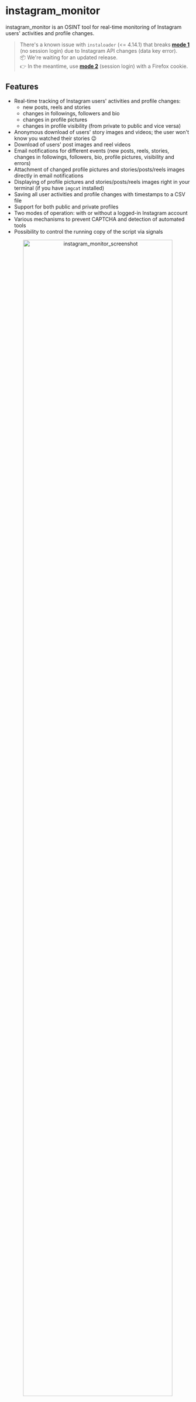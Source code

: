 # instagram_monitor

instagram_monitor is an OSINT tool for real-time monitoring of Instagram users' activities and profile changes.

> There's a known issue with `instaloader` (<= 4.14.1) that breaks **[mode 1](#mode-1-without-logged-in-instagram-account-no-session-login)** (no session login) due to Instagram API changes (data key error).  
> 📦 We're waiting for an updated release.  
> 👉 In the meantime, use **[mode 2](#option-3-session-login-using-firefox-cookies-recommended)** (session login) with a Firefox cookie.

## Features

- Real-time tracking of Instagram users' activities and profile changes:
  - new posts, reels and stories
  - changes in followings, followers and bio
  - changes in profile pictures
  - changes in profile visibility (from private to public and vice versa)
- Anonymous download of users' story images and videos; the user won't know you watched their stories 😉
- Download of users' post images and reel videos
- Email notifications for different events (new posts, reels, stories, changes in followings, followers, bio, profile pictures, visibility and errors)
- Attachment of changed profile pictures and stories/posts/reels images directly in email notifications
- Displaying of profile pictures and stories/posts/reels images right in your terminal (if you have `imgcat` installed)
- Saving all user activities and profile changes with timestamps to a CSV file
- Support for both public and private profiles
- Two modes of operation: with or without a logged-in Instagram account
- Various mechanisms to prevent CAPTCHA and detection of automated tools
- Possibility to control the running copy of the script via signals

<p align="center">
   <img src="./assets/instagram_monitor.png" alt="instagram_monitor_screenshot" width="90%"/>
</p>

## Table of Contents

1. [Requirements](#requirements)
2. [Installation](#installation)
   * [Install from PyPI](#install-from-pypi)
   * [Manual Installation](#manual-installation)
3. [Quick Start](#quick-start)
4. [Configuration](#configuration)
   * [Configuration File](#configuration-file)
   * [Mode 1: Without Logged-In Instagram Account (No Session Login)](#mode-1-without-logged-in-instagram-account-no-session-login)
   * [Mode 2: With Logged-In Instagram Account (Session Login)](#mode-2-with-logged-in-instagram-account-session-login)
   * [Time Zone](#time-zone)
   * [SMTP Settings](#smtp-settings)
   * [Storing Secrets](#storing-secrets)
5. [Usage](#usage)
   * [Monitoring Mode](#monitoring-mode)
   * [Email Notifications](#email-notifications)
   * [CSV Export](#csv-export)
   * [Detection of Changed Profile Pictures](#detection-of-changed-profile-pictures)
   * [Displaying Images in Your Terminal](#displaying-images-in-your-terminal)
   * [Check Intervals](#check-intervals)
   * [Signal Controls (macOS/Linux/Unix)](#signal-controls-macoslinuxunix)
   * [Coloring Log Output with GRC](#coloring-log-output-with-grc)
6. [Limitations](#limitations)
7. [Change Log](#change-log)
8. [License](#license)

## Requirements

* Python 3.9 or higher
* Libraries: [instaloader](https://github.com/instaloader/instaloader), `requests`, `python-dateutil`, `pytz`, `tzlocal`, `python-dotenv`

Tested on:

* **macOS**: Ventura, Sonoma, Sequoia
* **Linux**: Raspberry Pi OS (Bullseye, Bookworm), Ubuntu 24, Rocky Linux 8.x/9.x, Kali Linux 2024/2025
* **Windows**: 10, 11

It should work on other versions of macOS, Linux, Unix and Windows as well.

## Installation

### Install from PyPI

```sh
pip install instagram_monitor
```

### Manual Installation

Download the *[instagram_monitor.py](instagram_monitor.py)* file to the desired location.

Install dependencies via pip:

```sh
pip install instaloader requests python-dateutil pytz tzlocal python-dotenv
```

Alternatively, from the downloaded *[requirements.txt](requirements.txt)*:

```sh
pip install -r requirements.txt
```

## Quick Start

- Track the `target_insta_user` in [mode 1](#mode-1-without-logged-in-instagram-account-no-session-login) (no session login):

```sh
instagram_monitor <target_insta_user>
```

Or if you installed [manually](#manual-installation):

```sh
python3 instagram_monitor.py <target_insta_user>
```

- Track the `target_insta_user` in [mode 2](#option-3-session-login-using-firefox-cookies-recommended) (with session login via Firefox web browser):

```sh
# log in to the Instagram account (your_insta_user) via Firefox web browser
instagram_monitor --import-firefox-session
instagram_monitor -u <your_insta_user> <target_insta_user>
```

To get the list of all supported command-line arguments / flags:

```sh
instagram_monitor --help
```

## Configuration

### Configuration File

Most settings can be configured via command-line arguments.

If you want to have it stored persistently, generate a default config template and save it to a file named `instagram_monitor.conf`:

```sh
instagram_monitor --generate-config > instagram_monitor.conf

```

Edit the `instagram_monitor.conf` file and change any desired configuration options (detailed comments are provided for each).

### Mode 1: Without Logged-In Instagram Account (No Session Login)

In this mode, the tool operates without logging in to an Instagram account. 

You can still monitor basic user activity such as new posts, stories, bio changes and changes in follower/following counts. However, you won't see which specific followers/followings were added or removed. You also won't be able to get more detailed info about new posts, reels & stories.

This mode requires no setup, is easy to use and is resistant to Instagram's anti-bot mechanisms and CAPTCHA challenges.

### Mode 2: With Logged-In Instagram Account (Session Login)

In this mode, the tool uses an Instagram session login to access additional data. This includes detailed insights into new posts, reels and stories, also about added or removed followers/followings.

Recommendation: use a dedicated Instagram account for monitoring. While the risk of a ban is low (in my experience accounts have remained active long-term), Instagram may occasionally show warnings for suspicious activity.

#### Option 1: Basic Session Login (not recommended)

You can provide your Instagram username (`your_insta_user`) and password directly in the `instagram_monitor.conf` configuration file, [environment variable](#storing-secrets) or via the `-u` and `-p` flags. 

However, this triggers a full login every time the tool runs, increasing the chance of detection and account lockouts.

If you store the `SESSION_PASSWORD` in a dotenv file you can update its value and send a `SIGHUP` signal to the process to reload the file with the new password without restarting the tool. More info in [Storing Secrets](#storing-secrets) and [Signal Controls (macOS/Linux/Unix)](#signal-controls-macoslinuxunix).

#### Option 2: Session Login via Instaloader (better, but can be detected)

A better approach is to use `Instaloader` to perform a one-time login and save the session:

```sh
instaloader -l <your_insta_user>
```

This saves the session locally. However, frequent follower/following/stories changes can still lead to detection, as Instagram may flag this as automated behavior.

#### Option 3: Session Login Using Firefox Cookies (recommended)

The most reliable method is to reuse an existing Instagram session from your Firefox web browser. 

Log in to your account (`your_insta_user`) in Firefox, then run:

```sh
instagram_monitor --import-firefox-session
```

The tool will detect available Firefox profiles with a `cookies.sqlite` file. If multiple profiles are found, it will prompt you to select one, then import the session and save it via Instaloader.

To use a specific Firefox profile path:

```sh
instagram_monitor --import-firefox-session --cookie-file "/your_firefox_profile_path/cookies.sqlite"
```

You can adjust the default Firefox cookie directory permanently via `FIREFOX_*_COOKIE` configuration options.

This method has the added benefit of blending tool activity with regular user behavior. Interacting with Instagram via Firefox every few days (scrolling, liking posts etc.) helps maintain session trust. Occasionally, Instagram might show warnings in the browser which can be dismissed manually.

### Time Zone

By default, time zone is auto-detected using `tzlocal`. You can set it manually in `instagram_monitor.conf`:

```ini
LOCAL_TIMEZONE='Europe/Warsaw'
```

You can get the list of all time zones supported by pytz like this:

```sh
python3 -c "import pytz; print('\n'.join(pytz.all_timezones))"
```

### SMTP Settings

If you want to use email notifications functionality, configure SMTP settings in the `instagram_monitor.conf` file. 

Verify your SMTP settings by using `--send-test-email` flag (the tool will try to send a test email notification):

```sh
instagram_monitor --send-test-email
```

### Storing Secrets

It is recommended to store secrets like `SESSION_PASSWORD` or `SMTP_PASSWORD` as either an environment variable or in a dotenv file.

Set environment variables using `export` on **Linux/Unix/macOS/WSL** systems:

```sh
export SESSION_PASSWORD="your_instagram_session_password"
export SMTP_PASSWORD="your_smtp_password"
```

On **Windows Command Prompt** use `set` instead of `export` and on **Windows PowerShell** use `$env`.

Alternatively store them persistently in a dotenv file (recommended):

```ini
SESSION_PASSWORD="your_instagram_session_password"
SMTP_PASSWORD="your_smtp_password"
```

By default the tool will auto-search for dotenv file named `.env` in current directory and then upward from it. 

You can specify a custom file with `DOTENV_FILE` or `--env-file` flag:

```sh
instagram_monitor <target_insta_user> --env-file /path/.env-instagram_monitor
```

 You can also disable `.env` auto-search with `DOTENV_FILE = "none"` or `--env-file none`:

```sh
instagram_monitor <target_insta_user> --env-file none
```

As a fallback, you can also store secrets in the configuration file or source code.

## Usage

### Monitoring Mode

To monitor specific user activity in [mode 1](#mode-1-without-logged-in-instagram-account-no-session-login) (no session login), just type Instagram username as a command-line argument (`target_insta_user` in the example below):

```sh
instagram_monitor <target_insta_user>
```

To monitor specific user activity in [mode 2](#mode-2-with-logged-in-instagram-account-session-login) (with session login), you also need to specify your Instagram account name (`your_insta_user` in the example below) via `SESSION_USERNAME` configuration option or `-u` flag:

```sh
instagram_monitor -u <your_insta_user> <target_insta_user>
```

The tool runs until interrupted (`Ctrl+C`). Use `tmux` or `screen` for persistence.

You can monitor multiple Instagram users by launching multiple instances of the script.

The tool automatically saves its output to `instagram_monitor_<username>.log` file. It can be changed in the settings via `INSTA_LOGFILE` configuration option or disabled completely via `DISABLE_LOGGING` / `-d` flag.

The tool in mode 2 (session login) also saves the list of followings & followers to these files:
- `instagram_<username>_followings.json`
- `instagram_<username>_followers.json`

Thanks to this we do not need to re-fetch it every time the tool is restarted and we can also detect changes since the last usage of the tool.

The tool also saves the user profile picture to `instagram_<username>_profile_pic*.jpeg` files.

It also saves downloaded posts/reels images & videos to:
- `instagram_<username>_post/reel_YYYYmmdd_HHMMSS.jpeg`
- `instagram_<username>_post/reel_YYYYmmdd_HHMMSS.mp4`

And downloaded stories images & videos to:
- `instagram_<username>_story_YYYYmmdd_HHMMSS.jpeg`
- `instagram_<username>_story_YYYYmmdd_HHMMSS.mp4`

### Email Notifications

To enable email notifications for various events (such as new posts, reels and stories, changes in followings, bio updates, changes in profile picture and visibility):
- set `STATUS_NOTIFICATION` to `True`
- or use the `-s` flag

```sh
instagram_monitor <target_insta_user> -s
```

To also get email notifications about changed followers:
- set `FOLLOWERS_NOTIFICATION` to `True`
- or use the `-m` flag

```sh
instagram_monitor <target_insta_user> -m
```

To disable sending an email on errors (enabled by default):
- set `ERROR_NOTIFICATION` to `False`
- or use the `-e` flag

```sh
instagram_monitor <target_insta_user> -e
```

Make sure you defined your SMTP settings earlier (see [SMTP settings](#smtp-settings)).

Example email:

<p align="center">
   <img src="./assets/instagram_monitor_email_notifications.png" alt="instagram_monitor_email_notifications" width="80%"/>
</p>

### CSV Export

If you want to save all Instagram user's activities and profile changes to a CSV file, set `CSV_FILE` or use `-b` flag:

```sh
instagram_monitor <target_insta_user> -b instagram_username.csv
```

The file will be automatically created if it does not exist.

### Detection of Changed Profile Pictures

The tool can detect when a monitored user changes their profile picture. Notifications appear in the console and (if the `-s` flag is enabled) via email.

This feature is enabled by default. To disable it, either:

- set the `DETECT_CHANGED_PROFILE_PIC` to `False`
- or use the `-k` flag

#### How It Works

Since Instagram periodically changes the profile picture URL even when the image is the same, the tool performs a binary comparison of JPEG files to detect actual changes.

On the first run, it saves the current profile picture to `instagram_<username>_profile_pic.jpeg`

On each subsequent check a new image is fetched and it is compared byte-for-byte with the saved image.

If a change is detected, the old picture is moved to `instagram_<username>_profile_pic_old.jpeg` and the new one is saved to:
- `instagram_<username>_profile_pic.jpeg` (current)
- `instagram_<username>_profile_pic_YYmmdd_HHMM.jpeg` (for history)

#### Empty Profile Picture Detection

The tool also has built-in detection of empty profile pictures. Instagram does not indicate an empty user's profile image in their API; that's why the tool detects it by using an empty profile image template (which appears to be identical on a binary level for all users).

To enable this:
- download the [instagram_profile_pic_empty.jpeg](instagram_profile_pic_empty.jpeg) file
- place it in the directory where you run the tool (or change the path via `PROFILE_PIC_FILE_EMPTY` configuration option)

Without this file, the tool will treat an empty profile picture as a regular image. For example, if a user removes their profile picture, it would be treated as a change rather than a removal.

### Displaying Images in Your Terminal

If you have `imgcat` installed, you can use the feature of displaying profile pictures and stories/reels/posts images right in your terminal. 

To do this, set the path to your `imgcat` binary in the `IMGCAT_PATH` configuration option. 

If you specify only the binary name, it will be auto-searched in your PATH.

Set it to empty to disable this feature.

### Check Intervals

If you want to customize polling interval, use `-c` flag (or `INSTA_CHECK_INTERVAL` configuration option):

```sh
instagram_monitor <target_insta_user> -c 3600
```

It is generally not recommended to use values lower than 1 hour as it will be quickly picked up by Instagram automated tool detection mechanisms.

In order to make the tool's behavior less suspicious for Instagram, by default the polling interval is randomly picked from the range: 

```
[ INSTA_CHECK_INTERVAL (-c) - RANDOM_SLEEP_DIFF_LOW (-i) ]  
                         ⇄  
[ INSTA_CHECK_INTERVAL (-c) + RANDOM_SLEEP_DIFF_HIGH (-j) ]  
```

This means each check will happen after a random delay centered around `INSTA_CHECK_INTERVAL` with some variation defined by `RANDOM_SLEEP_DIFF_LOW` and `RANDOM_SLEEP_DIFF_HIGH`.

So having the check interval set to 1 hour (-c 3600), `RANDOM_SLEEP_DIFF_LOW` set to default 15 mins (-i 900) and `RANDOM_SLEEP_DIFF_HIGH` set to default 3 mins (-j 180) means that the check interval will be with every iteration picked from the range of 45 mins to 1 hour and 3 mins.

That's why the check interval information is printed in the console and email notifications as it is essentially a random number.

On top of that you can also define that checks for new posts / reels should be done only in specific hour ranges by setting `CHECK_POSTS_IN_HOURS_RANGE` to `True` and then defining proper values for `MIN/MAX_H1/H2` configuration options (see the comments in the configuration file for more information).

### Signal Controls (macOS/Linux/Unix)

The tool has several signal handlers implemented which allow to change behavior of the tool without a need to restart it with new configuration options / flags.

List of supported signals:

| Signal | Description |
| ----------- | ----------- |
| USR1 | Toggle email notifications for new posts, reels & stories, changed followings, bio, profile picture, visibility (-s) |
| USR2 | Toggle email notifications for new followers (-m) |
| TRAP | Increase the user activity check interval (by 5 mins) |
| ABRT | Decrease the user activity check interval (by 5 mins) |
| HUP | Reload secrets from .env file |

Send signals with `kill` or `pkill`, e.g.:

```sh
pkill -USR1 -f "instagram_monitor <target_insta_user>"
```

As Windows supports limited number of signals, this functionality is available only on Linux/Unix/macOS.

### Coloring Log Output with GRC

You can use [GRC](https://github.com/garabik/grc) to color logs.

Add to your GRC config (`~/.grc/grc.conf`):

```
# monitoring log file
.*_monitor_.*\.log
conf.monitor_logs
```

Now copy the [conf.monitor_logs](grc/conf.monitor_logs) to your `~/.grc/` and log files should be nicely colored when using `grc` tool.

Example:

```sh
grc tail -F -n 100 instagram_monitor_<username>.log
```

## Limitations

The operation of the tool might flag the Instagram account and/or IP as being an automated tool (as described earlier).

## Change Log

See [RELEASE_NOTES.md](RELEASE_NOTES.md) for details.

## License

Licensed under GPLv3. See [LICENSE](LICENSE).
